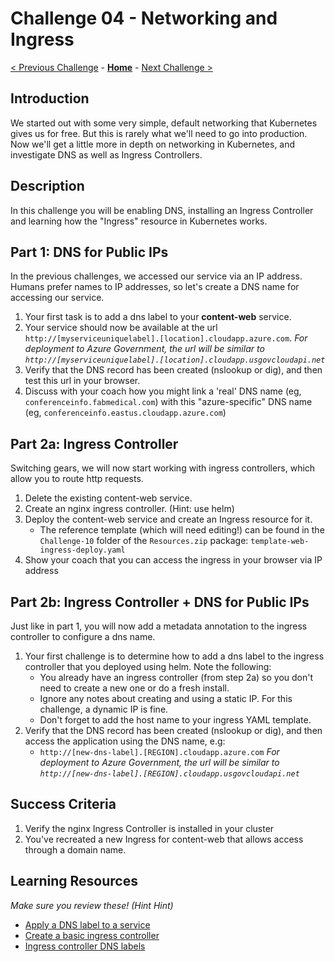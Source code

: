 # Challenge 04 - Networking and Ingress

[< Previous Challenge](./Challenge-03-updates.md) - **[Home](../README.md)** - [Next Challenge >](./Challenge-05-resiliency.md)

## Introduction

We started out with some very simple, default networking that Kubernetes gives us for free. But this is rarely what we'll need to go into production. Now we'll get a little more in depth on networking in Kubernetes, and investigate DNS as well as Ingress Controllers.

## Description

In this challenge you will be enabling DNS, installing an Ingress Controller and learning how the "Ingress" resource in Kubernetes works. 

## Part 1:  DNS for Public IPs
In the previous challenges, we accessed our service via an IP address.  Humans prefer names to IP addresses, so let's create a DNS name for accessing our service.

1. Your first task is to add a dns label to your __content-web__ service. 
2. Your service should now be available at the url `http://[myserviceuniquelabel].[location].cloudapp.azure.com`.
   *For deployment to Azure Government, the url will be similar to `http://[myserviceuniquelabel].[location].cloudapp.usgovcloudapi.net`*
3. Verify that the DNS record has been created (nslookup or dig), and then test this url in your browser.
4. Discuss with your coach how you might link a 'real' DNS name (eg, `conferenceinfo.fabmedical.com`) with this "azure-specific" DNS name (eg, `conferenceinfo.eastus.cloudapp.azure.com`)

## Part 2a: Ingress Controller
Switching gears, we will now start working with ingress controllers, which allow you to route http requests.

1. Delete the existing content-web service.
2. Create an nginx ingress controller. (Hint: use helm)
3. Deploy the content-web service and create an Ingress resource for it. 
   - The reference template (which will need editing!) can be found in the `Challenge-10` folder of the `Resources.zip` package: `template-web-ingress-deploy.yaml`
4. Show your coach that you can access the ingress in your browser via IP address

## Part 2b: Ingress Controller + DNS for Public IPs
Just like in part 1, you will now add a metadata annotation to the ingress controller to configure a dns name.

1. Your first challenge is to determine how to add a dns label to the ingress controller that you deployed using helm.  Note the following:
   - You already have an ingress controller (from step 2a) so you don't need to create a new one or do a fresh install.
   - Ignore any notes about creating and using a static IP.  For this challenge, a dynamic IP is fine.
   - Don't forget to add the host name to your ingress YAML template.
2. Verify that the DNS record has been created (nslookup or dig), and then access the application using the DNS name, e.g: 
    - `http://[new-dns-label].[REGION].cloudapp.azure.com`
      *For deployment to Azure Government, the url will be similar to `http://[new-dns-label].[REGION].cloudapp.usgovcloudapi.net`*

## Success Criteria

1. Verify the nginx Ingress Controller is installed in your cluster
2. You've recreated a new Ingress for content-web that allows access through a domain name.

## Learning Resources

_Make sure you review these! (Hint Hint)_
* [Apply a DNS label to a service](https://docs.microsoft.com/en-us/azure/aks/static-ip#apply-a-dns-label-to-the-service)
* [Create a basic ingress controller](https://docs.microsoft.com/en-us/azure/aks/ingress-basic)
* [Ingress controller DNS labels](https://docs.microsoft.com/en-us/azure/aks/ingress-static-ip)
